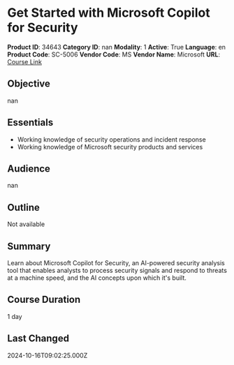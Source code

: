 # Get Started with Microsoft Copilot for Security

**Product ID**: 34643
**Category ID**: nan
**Modality**: 1
**Active**: True
**Language**: en
**Product Code**: SC-5006
**Vendor Code**: MS
**Vendor Name**: Microsoft
**URL**: [Course Link](https://www.fastlaneus.com/course/microsoft-sc-5006)

## Objective
nan

## Essentials
- Working knowledge of security operations and incident response
- Working knowledge of Microsoft security products and services

## Audience
nan

## Outline
Not available

## Summary
Learn about Microsoft Copilot for Security, an AI-powered security analysis tool that enables analysts to process security signals and respond to threats at a machine speed, and the AI concepts upon which it's built.

## Course Duration
1 day

## Last Changed
2024-10-16T09:02:25.000Z
